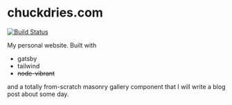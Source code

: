 # chuckdries.com

[![Build Status](https://drone.chuckdries.com/api/badges/chuckdries/Personal-Website/status.svg)](https://drone.chuckdries.com/chuckdries/Personal-Website)

My personal website. Built with 
- gatsby
- tailwind
- ~~node-vibrant~~

and a totally from-scratch masonry gallery component that I will write a blog post about some day.
